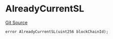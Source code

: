 # AlreadyCurrentSL
[Git Source](https://github.com/matter-labs/zksync-contracts/blob/a1506a91fd7e3b73aa6fe10caf12e32f39e26211/contracts/l1-contracts/bridgehub/L1BridgehubErrors.sol)


```solidity
error AlreadyCurrentSL(uint256 blockChainId);
```

